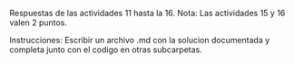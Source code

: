 Respuestas de las actividades 11 hasta la 16. 
Nota: Las actividades 15 y 16 valen 2 puntos. 

Instrucciones:
Escribir un archivo .md con la solucion documentada y completa junto con el codigo en otras subcarpetas.
